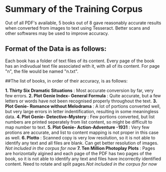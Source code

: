 # Summary of the Training Corpus
Out of all PDF's available, 5 books out of 8 gave reasonably accurate results when converted from images to text using Tesseract.
Better scans and other softwares may be used to improve accuracy. 

## Format of the Data is as follows:
Each book has a folder of text files of its content. Every page of the book has an indivudual text file associated with it,
with all of its content. 
For page "n", the file would be named "n.txt".

##The list of books, in order of their accuracy, is as follows:

**1. Thirty Six Dramatic Situations** : Most accurate conversion by far, very few errors.
**2. Plot Genie Index- General Formula** : Quite accurate, but a few letters or words have not been recognised properly throughout the text.
**3. Plot Genie- Romance without Melodrama** : A lot of portions converted well, but very large errors in letter indentification, resulting in some meaningless data.
**4. Plot Genie- Detective-Mystery** : Few portions converted, but list numbers are printed seperately from list content, so might be difficult to map number to text.
**5. Plot Genie- Action-Adventure -1931** : Very few protions are accurate, and list to content mapping is not proper in this case as well.
**6. Plotto** : Scanned copy is very low resolution, so it is not able to identify any text and all files are blank. Can get better resolution of images. *Not included in the corpus for now*
**7. Ten Million Photoplay Plots** : Pages are horizontally algined and each page of the PDF has two pages of the book, so it is not able to identify any text and files have incorrectly identified content. Need to rotate and split pages.*Not included in the corpus for now*
